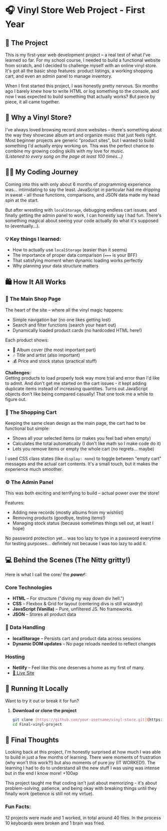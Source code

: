 # 🎧 Vinyl Store Web Project - First Year

## 📝 The Project  
This is my first-year web development project – a real test of what I've learned so far. For my school course, I needed to build a functional website from scratch, and I decided to challenge myself with an online vinyl store. It's got all the basic shop features: product listings, a working shopping cart, and even an admin panel to manage inventory.

When I first started this project, I was honestly pretty nervous. Six months ago I barely knew how to write HTML or log something to the console, and now I was expected to build something that actually works? But piece by piece, it all came together.

## 🎵 Why a Vinyl Store?  
I've always loved browsing record store websites – there's something about the way they showcase album art and organize music that just feels right. Most beginner projects are generic "product sites", but I wanted to build something I'd actually enjoy working on. This was the perfect chance to combine my growing coding skills with my love for music.  
_(Listened to every song on the page at least 100 times...)_

## 👨‍💻 My Coding Journey  
Coming into this with only about 6 months of programming experience was... intimidating to say the least. JavaScript in particular had me dripping in sweat - all those functions, comparisons, and JSON data made my head spin at the start.

But after wrestling with `localStorage`, debugging endless cart issues, and finally getting the admin panel to work, I can honestly say I had fun. There's something magical about seeing your code actually do what it's supposed to (eventually...).

### 💡 Key things I learned:
- How to actually use `localStorage` (easier than it seems)
- The importance of proper data comparison (`===` is your BFF)
- That satisfying moment when dynamic loading works perfectly
- Why planning your data structure matters

## 🛍️ How It All Works

### 🏪 The Main Shop Page
The heart of the site – where all the vinyl magic happens:
- Simple navigation bar (no one likes getting lost)
- Search and filter functions (search your heart out)
- Dynamically loaded product cards (no hardcoded HTML here!)

Each product shows:
- 🎨 Album cover (the most important part)
- 🎶 Title and artist (also important)
- 💰 Price and stock status (practical stuff)

**Challenges:**  
Getting products to load properly took way more trial and error than I'd like to admit. And don't get me started on the cart issues - it kept adding duplicate items instead of increasing quantities. Turns out JavaScript objects don't like being compared casually! That one took me a while to figure out.

### 🛒 The Shopping Cart
Keeping the same clean design as the main page, the cart had to be functional but simple:
- Shows all your selected items (or makes you feel bad when empty)
- Calculates the total automatically (I don't like math so I make code do it)
- Lets you remove items or empty the whole cart (no regrets... maybe)

I used CSS class states (like `display: none`) to toggle between "empty cart" messages and the actual cart contents. It's a small touch, but it makes the experience much smoother.

### ⚙️ The Admin Panel
This was both exciting and terrifying to build – actual power over the store!

Features:
- Adding new records (mostly albums from my wishlist)
- Removing products (goodbye, testing items!)
- Managing stock status (because sometimes things sell out, at least I hope)

No password protection yet... was too lazy to type in a password everytime for testing purposes... definitely not because I was too lazy to add it.

## 💻 Behind the Scenes (The Nitty gritty!)

Here is what I call the core/ the ***power***!:

### Core Technologies
- **HTML** – For structure ("diving my way down div hell.")
- **CSS** – Flexbox & Grid for layout (centering divs is still wizardry)
- **JavaScript (Vanilla)** – Pure, unfiltered JS. No frameworks.
- **JSON** – Stores all product data

### 💾 Data Handling
- **localStorage** – Persists cart and product data across sessions
- **Dynamic DOM updates** – No page reloads needed to reflect changes

### Hosting
- **Netlify** – Feel like this one deserves a home as my first of many.
- 
  [🔗 Live Site](https://final-vinyl.netlify.app)

## 🚀 Running It Locally

Want to try it out or break it for fun?

1. **Download or clone the project**
   ```bash
   git clone [https://github.com/your-username/vinyl-store.git](https://github.com/deeno-fvx/Final-vinyl-project.git)
   cd Final-vinyl-project
   ```

## 🤔 Final Thoughts  
Looking back at this project, I'm honestly surprised at how much I was able to build in just a few months of learning. There were moments of frustration (why won't this work?!) but also moments of pure joy (IT WORKED!).
The learning I had to do to understand all the new stuff I was using was intense but in the end I know more! +100xp

This project taught me that coding isn't just about memorizing - it's about problem-solving, patience, and being okay with breaking things until they finally work (petience is still not my virtue).

### Fun Facts:
12 projects were made and 1 worked, in total around 40 files.
In the process 10 keyboards were broken and 1 brain was fried.
